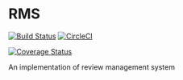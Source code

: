 # RMS
[![Build Status](https://travis-ci.org/Aanjaneyulu/RMS.svg?branch=master)](https://travis-ci.org/Aanjaneyulu/RMS)  [![CircleCI](https://circleci.com/gh/Aanjaneyulu/RMS/tree/master.svg?style=svg)](https://circleci.com/gh/Aanjaneyulu/RMS/tree/master)

[![Coverage Status](https://coveralls.io/repos/github/Aanjaneyulu/RMS/badge.svg?branch=master)](https://coveralls.io/github/Aanjaneyulu/RMS?branch=master)

An implementation of review management system
